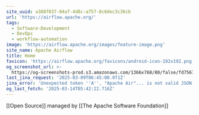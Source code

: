 ```yaml
---
site_uuid: a388f037-84af-4d8c-a757-8c6dec3c36cb
url: 'https://airflow.apache.org/'
tags:
  - Software-Development
  - DevOps
  - workflow-automation
image: 'https://airflow.apache.org/images/feature-image.png'
site_name: Apache Airflow
title: Home
favicon: 'https://airflow.apache.org/favicons/android-icon-192x192.png'
og_screenshot_url: >-
  https://og-screenshots-prod.s3.amazonaws.com/1366x768/80/false/fd7567a9d24f610eed8dbfc9b0d94398c1e0e307906435c104dad363bd1dd1ad.jpeg
last_jina_request: '2025-03-09T06:45:00.071Z'
jina_error: 'Unexpected token ''A'', "Apache Air"... is not valid JSON'
og_last_fetch: '2025-03-14T05:42:22.716Z'
---
```

[[Open Source]] managed by [[The Apache Software Foundation]]
